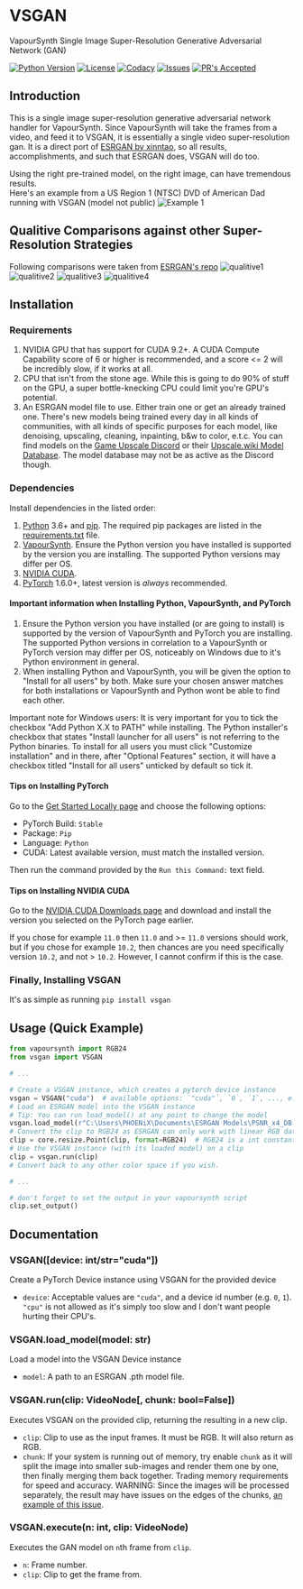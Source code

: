 # VSGAN

VapourSynth Single Image Super-Resolution Generative Adversarial Network (GAN)

[![Python Version](https://img.shields.io/badge/python-3.6%2B-informational?style=flat)](https://python.org)
[![License](https://img.shields.io/github/license/rlaPHOENiX/VSGAN?style=flat)](https://github.com/rlaPHOENiX/VSGAN/blob/master/LICENSE)
[![Codacy](https://app.codacy.com/project/badge/Grade/ff06331673f0459c9f3cc6443a7ac357)](https://codacy.com/gh/rlaPHOENiX/VSGAN/dashboard?utm_source=github.com&utm_medium=referral&utm_content=rlaPHOENiX/VSGAN&utm_campaign=Badge_Grade)
[![Issues](https://img.shields.io/github/issues/rlaPHOENiX/VSGAN?style=flat)](https://github.com/rlaPHOENiX/VSGAN/issues)
[![PR's Accepted](https://img.shields.io/badge/PRs-welcome-brightgreen.svg?style=flat)](https://makeapullrequest.com)

## Introduction

This is a single image super-resolution generative adversarial network handler for VapourSynth.
Since VapourSynth will take the frames from a video, and feed it to VSGAN, it is essentially a single video super-resolution gan.
It is a direct port of [ESRGAN by xinntao](https://github.com/xinntao/ESRGAN), so all results, accomplishments, and such that ESRGAN does, VSGAN will do too.

Using the right pre-trained model, on the right image, can have tremendous results.  
Here's an example from a US Region 1 (NTSC) DVD of American Dad running with VSGAN (model not public)
![Example 1](examples/cmp_1.png)

## Qualitive Comparisons against other Super-Resolution Strategies

Following comparisons were taken from [ESRGAN's repo](https://github.com/xinntao/ESRGAN)
![qualitive1](https://raw.githubusercontent.com/xinntao/ESRGAN/master/figures/qualitative_cmp_01.jpg)
![qualitive2](https://raw.githubusercontent.com/xinntao/ESRGAN/master/figures/qualitative_cmp_02.jpg)
![qualitive3](https://raw.githubusercontent.com/xinntao/ESRGAN/master/figures/qualitative_cmp_03.jpg)
![qualitive4](https://raw.githubusercontent.com/xinntao/ESRGAN/master/figures/qualitative_cmp_04.jpg)

## Installation

### Requirements

1.  NVIDIA GPU that has support for CUDA 9.2+. A CUDA Compute Capability score of 6 or higher is recommended, and a score &lt;= 2 will be incredibly slow, if it works at all.
2.  CPU that isn't from the stone age. While this is going to do 90% of stuff on the GPU, a super bottle-knecking CPU could limit you're GPU's potential.
3.  An ESRGAN model file to use. Either train one or get an already trained one. There's new models being trained every day in all kinds of communities, with all kinds of specific purposes for each model, like denoising, upscaling, cleaning, inpainting, b&w to color, e.t.c. You can find models on the [Game Upscale Discord](https://discord.gg/cpAUpDK) or their [Upscale.wiki Model Database](https://upscale.wiki/wiki/Model_Database). The model database may not be as active as the Discord though.

### Dependencies

Install dependencies in the listed order:

1.  [Python](https://python.org) 3.6+ and [pip](https://pip.pypa.io/en/stable/installing). The required pip packages are listed in the [requirements.txt](https://github.com/rlaPHOENiX/VSMPEG/blob/master/requirements.txt) file.
2.  [VapourSynth](https://vapoursynth.com). Ensure the Python version you have installed is supported by the version you are installing. The supported Python versions may differ per OS.
3.  [NVIDIA CUDA](https://developer.nvidia.com/cuda-downloads).
4.  [PyTorch](https://pytorch.org/get-started/locally) 1.6.0+, latest version is _always_ recommended.

#### Important information when Installing Python, VapourSynth, and PyTorch

1.  Ensure the Python version you have installed (or are going to install) is supported by the version of VapourSynth and PyTorch you are installing. The supported Python versions in correlation to a VapourSynth or PyTorch version may differ per OS, noticeably on Windows due to it's Python environment in general.
2.  When installing Python and VapourSynth, you will be given the option to "Install for all users" by both. Make sure your chosen answer matches for both installations or VapourSynth and Python wont be able to find each other.

Important note for Windows users: It is very important for you to tick the checkbox "Add Python X.X to PATH" while installing. The Python installer's checkbox that states "Install launcher for all users" is not referring to the Python binaries. To install for all users you must click "Customize installation" and in there, after "Optional Features" section, it will have a checkbox titled "Install for all users" unticked by default so tick it.

#### Tips on Installing PyTorch

Go to the [Get Started Locally page](https://pytorch.org/get-started/locally) and choose the following options:

-   PyTorch Build: `Stable`  
-   Package: `Pip`
-   Language: `Python`
-   CUDA: Latest available version, must match the installed version.

Then run the command provided by the `Run this Command:` text field.

#### Tips on Installing NVIDIA CUDA

Go to the [NVIDIA CUDA Downloads page](https://developer.nvidia.com/cuda-downloads) and download and install the version you selected on the PyTorch page earlier.

If you chose for example `11.0` then `11.0` and >= `11.0` versions should work, but if you chose for example `10.2`, then chances are you need specifically version `10.2`, and not > `10.2`. However, I cannot confirm if this is the case.

### Finally, Installing VSGAN

It's as simple as running `pip install vsgan`

## Usage (Quick Example)

```py
from vapoursynth import RGB24
from vsgan import VSGAN

# ...

# Create a VSGAN instance, which creates a pytorch device instance
vsgan = VSGAN("cuda")  # available options: `"cuda"`, `0`, `1`, ..., e.t.c
# Load an ESRGAN model into the VSGAN instance
# Tip: You can run load_model() at any point to change the model
vsgan.load_model(r"C:\Users\PHOENiX\Documents\ESRGAN Models\PSNR_x4_DB.pth")
# Convert the clip to RGB24 as ESRGAN can only work with linear RGB data
clip = core.resize.Point(clip, format=RGB24)  # RGB24 is a int constant that was imported earlier
# Use the VSGAN instance (with its loaded model) on a clip
clip = vsgan.run(clip)
# Convert back to any other color space if you wish.

# ...

# don't forget to set the output in your vapoursynth script
clip.set_output()
```

## Documentation

### VSGAN(\[device: int/str="cuda"])

Create a PyTorch Device instance using VSGAN for the provided device

-   `device`: Acceptable values are `"cuda"`, and a device id number (e.g. `0`, `1`). `"cpu"` is not allowed as it's simply too slow and I don't want people hurting their CPU's.

### VSGAN.load_model(model: str)

Load a model into the VSGAN Device instance

-   `model`: A path to an ESRGAN .pth model file.

### VSGAN.run(clip: VideoNode\[, chunk: bool=False])

Executes VSGAN on the provided clip, returning the resulting in a new clip.

-   `clip`: Clip to use as the input frames. It must be RGB. It will also return as RGB.
-   `chunk`: If your system is running out of memory, try enable `chunk` as it will split the image into smaller sub-images and render them one by one, then finally merging them back together. Trading memory requirements for speed and accuracy. WARNING: Since the images will be processed separately, the result may have issues on the edges of the chunks, [an example of this issue](https://imgbox.com/g/Hht5NqKB0i).

### VSGAN.execute(n: int, clip: VideoNode)

Executes the GAN model on `n`th frame from `clip`.

-   `n`: Frame number.
-   `clip`: Clip to get the frame from.
